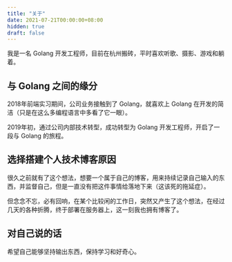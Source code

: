 ```yaml
---
title: "关于"
date: 2021-07-21T00:00:00+08:00
hidden: true
draft: false
---
```


我是一名 Golang 开发工程师，目前在杭州搬砖，平时喜欢听歌、摄影、游戏和躺着。

## 与 Golang 之间的缘分
2018年前端实习期间，公司业务接触到了 Golang，就喜欢上 Golang 在开发的简洁（只是在这么多编程语言中多看了它一眼）。

2019年初，通过公司内部技术转型，成功转型为 Golang 开发工程师，开启了一段与 Golang 的旅程。

## 选择搭建个人技术博客原因

很久之前就有了这个想法，想要一个属于自己的博客，用来持续记录自己输入的东西，并监督自己，但是一直没有把这件事情给落地下来（这该死的拖延症）。

但念念不忘，必有回响，在某个比较闲的工作日，突然又产生了这个想法，在经过几天的各种折腾，终于部署在服务器上，这一刻我也拥有博客了。

## 对自己说的话

希望自己能够坚持输出东西，保持学习和好奇心。
